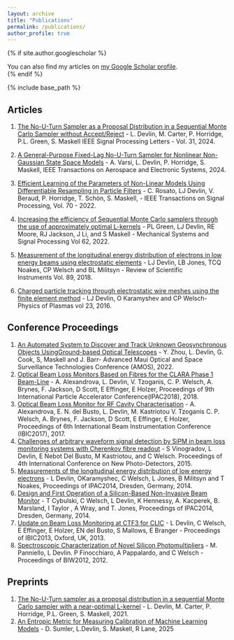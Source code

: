 ```yaml
---
layout: archive
title: "Publications"
permalink: /publications/
author_profile: true
---
```


{% if site.author.googlescholar %}
  <div class="wordwrap">You can also find my articles on <a href="{{site.author.googlescholar}}">my Google Scholar profile</a>.</div>
{% endif %}

{% include base_path %}

## Articles

1. [The No-U-Turn Sampler as a Proposal Distribution in a Sequential Monte Carlo Sampler without Accept/Reject](https://ieeexplore.ieee.org/document/10494898) - L. Devlin, M. Carter, P. Horridge, P.L. Green, S. Maskell
IEEE Signal Processing Letters - Vol. 31, 2024.  

1. [A General-Purpose Fixed-Lag No-U-Turn Sampler for Nonlinear Non-Gaussian State Space Models](https://ieeexplore.ieee.org/document/10463105) - A. Varsi, L. Devlin, P. Horridge, S. Maskell, IEEE Transactions on Aerospace and Electronic Systems, 2024.

1. [Efficient Learning of the Parameters of Non-Linear Models Using Differentiable Resampling in Particle Filters](https://ieeexplore.ieee.org/document/9813434) - C. Rosato, LJ Devlin, V. Beraud, P. Horridge, T. Schön, S. Maskell, - IEEE Transactions on Signal Processing, Vol. 70 - 2022.

1. [Increasing the efficiency of Sequential Monte Carlo samplers through the use of approximately optimal L-kernels](https://www.sciencedirect.com/science/article/abs/pii/S0888327021004222) - PL Green, LJ Devlin, RE Moore, RJ Jackson, J Li, and S Maskell - Mechanical Systems and Signal Processing Vol 62, 2022.

1. [Measurement of the longitudinal energy distribution of electrons in low energy beams using electrostatic elements](https://pubs.aip.org/aip/rsi/article-abstract/89/8/083305/990313/Measurement-of-the-longitudinal-energy?redirectedFrom=fulltext) - LJ Devlin, LB Jones, TCQ Noakes, CP Welsch and BL Militsyn  - Review of Scientific Instruments Vol. 89, 2018.

1. [Charged particle tracking through electrostatic wire meshes using the finite element method](https://pubs.aip.org/aip/pop/article-abstract/23/6/063110/320043/Charged-particle-tracking-through-electrostatic?redirectedFrom=fulltext) - LJ Devlin, O Karamyshev and CP Welsch- Physics of Plasmas vol 23, 2016.

## Conference Proceedings
1. [An Automated System to Discover and Track Unknown Geosynchronous Objects UsingGround-based Optical Telescopes](https://amostech.com/TechnicalPapers/2022/Poster/Zhou.pdf) - Y. Zhou, L. Devlin, G. Cook, S, Maskell and J. Barr- Advanced Maui Optical and Space Surveillance Technologies Conference (AMOS), 2022.
1. [Optical Beam Loss Monitors Based on Fibres for the CLARA Phase 1 Beam-Line](https://accelconf.web.cern.ch/ipac2018/papers/thpml090.pdf) - A. Alexandrova, L. Devlin, V. Tzoganis, C. P. Welsch, A. Brynes, F. Jackson, D Scott, E Effinger, E Holzer, Proceedings of 9th International Particle Accelerator Conference(IPAC2018), 2018.
1. [Optical Beam Loss Monitor for RF Cavity Characterisation](https://s3.cern.ch/inspire-prod-files-1/1c3f00ca6cdd8042a7a5345a0587730f) - A. Alexandrova, E. N. del Busto, L. Devlin, M. Kastriotou V. Tzoganis C. P. Welsch, A. Brynes, F. Jackson, D Scott, E Effinger, E Holzer, Proceedings of 6th International Beam Instrumentation Conference (IBIC2017), 2017.
1. [Challenges of arbitrary waveform signal detection by SiPM in beam loss monitoring systems with Cherenkov fibre readout](http://cds.cern.ch/record/2266028?ln=en) - S Vinogradov, L Devlin, E Nebot Del Busto, M Kastriotou, and C Welsch. Proceedings of 4th International Conference on New Photo-Detectors, 2015.
1. [Measurements of the longitudinal energy distribution of low energy electrons](https://livrepository.liverpool.ac.uk/id/eprint/2020386) - L Devlin, OKaramyshec, C Welsch, L Jones, B Militsyn and T Noakes, Proceedings of IPAC2014, Dresden, Germany, 2014.
1. [Design and First Operation of a Silicon-Based Non-Invasive Beam Monitor](https://s3.cern.ch/inspire-prod-files-a/a29ca7bd5add8017bd6d9b64d7fa1490) - T Cybulski, C Welsch, L Devlin, K Hennessy, A. Kacperek, B. Marsland, I Taylor , A Wray, and T. Jones, Proceedings of IPAC2014, Dresden, Germany, 2014.
1. [Update on Beam Loss Monitoring at CTF3 for CLIC](https://cds.cern.ch/record/1743067/files/wepc43.pdf) - L Devlin, C Welsch, E Effinger, E Holzer, EN del Busto, S Mallows, E Branger - Proceedings of IBIC2013, Oxford, UK, 2013.
1. [Spectroscopic Characterization of Novel Silicon Photomultipliers](https://accelconf.web.cern.ch/BIW2012/papers/thbp02.pdf) - M. Panniello, L Devlin. P Finocchiaro, A Pappalardo, and C Welsch - Proceedings of BIW2012, 2012.

## Preprints
1. [The No-U-Turn sampler as a proposal distribution in a sequential Monte Carlo sampler with a near-optimal L-kernel](https://arxiv.org/abs/2108.02498) - L. Devlin, M. Carter, P. Horridge, P.L. Green, S. Maskell, 2021.
1. [An Entropic Metric for Measuring Calibration of Machine Learning Models](https://arxiv.org/abs/2502.14545) - D. Sumler, L.Devlin, S. Maskell, R Lane, 2025


